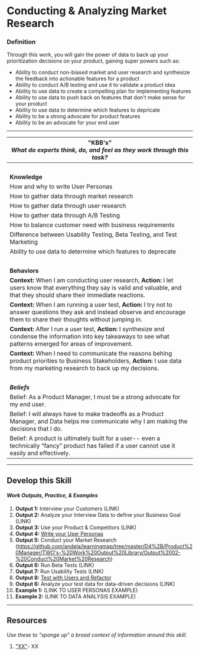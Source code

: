 # Conducting & Analyzing Market Research

### Definition
Through this work, you will gain the power of data to back up your prioritization decisions on your product, gaining super powers such as:
  - Ability to conduct non-biased market and user research and synthesize the feedback into actionable features for a product
  - Ability to conduct A/B testing and use it to validate a product idea
  - Ability to use data to create a compelling plan for implementing features
  - Ability to use data to push back on features that don't make sense for your product
  - Ability to use data to determine which features to depricate
  - Ability to be a strong advocate for product features
  - Ability to be an advocate for your end user
  
  
---- 

| **"KBB's"** <br> _What do experts think, do, and feel as they work through this task?_|
|----------|
| </br>| 
| **Knowledge**	| 
| How and why to write User Personas | 
| How to gather data through market research | 
| How to gather data through user research |
| How to gather data through A/B Testing | 
| How to balance customer need with business requirements | 
| Difference between Usability Testing, Beta Testing, and Test Marketing | 
| Ability to use data to determine which features to deprecate | 
| </br>| 
| **Behaviors** |
| **Context:** When I am conducting user research, **Action:** I let users know that everything they say is valid and valuable, and that they should share their immediate reactions. | 
| **Context:** When I am running a user test, **Action:** I try not to answer questions they ask and instead observe and encourage them to share their thoughts without jumping in. | 
| **Context:** After I run a user test, **Action:** I synthesize and condense the information into key takeaways to see what patterns emerged for areas of improvement.
| **Context:** When I need to communicate the reasons behing product priorities to Business Stakeholders, **Action:** I use data from my marketing research to back up my decisions.
| </br>| 
| ***Beliefs*** | 
| Belief: As a Product Manager, I must be a strong advocate for my end user. |
| Belief: I will always have to make tradeoffs as a Product Manager, and Data helps me communicate why I am making the decisions that I do. |
| Belief: A product is ultimately built for a user-- even a technically “fancy” product has failed if a user cannot use it easily and effectively.| 


-----

## Develop this Skill
#### *Work Outputs, Practice, & Examples*

1. **Output 1:** Interview your Customers (LINK) 
2. **Output 2:** Analyze your Interview Data to define your Business Goal (LINK) 
3. **Output 3:** Use your Product & Competitors (LINK)
4. **Output 4:** [Write your User Personas](https://github.com/andela/learningmap/tree/master/D4%2B/Product%20Manager/TWO's-%20Work%20Output%20Library/Output%2003-%20Create%20your%20User%20Personas)
5. **Output 5:** Conduct your Market Research (https://github.com/andela/learningmap/tree/master/D4%2B/Product%20Manager/TWO's-%20Work%20Output%20Library/Output%2002-%20Conduct%20Market%20Research)
6. **Output 6:** Run Beta Tests (LINK)
7. **Output 7:** Run Usability Tests (LINK)
8. **Output 8:** [Test with Users and Refactor](https://github.com/andela/learningmap/tree/master/D4%2B/Product%20Manager/TWO's-%20Work%20Output%20Library/Output%2010-%20Test%20with%20Users%20and%20Refactor)
9. **Output 6:** Analyze your test data for data-driven decisions (LINK)
10. **Example 1:** (LINK TO USER PERSONAS EXAMPLE)
11. **Example 2:** (LINK TO DATA ANALYSIS EXAMPLE)

----

## Resources 
*Use these to "sponge up" a broad context of information around this skill.*
1. ["XX"](XX)- XX
